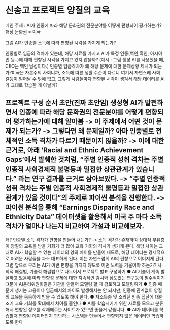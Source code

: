 # 신송고 프로젝트 양질의 교육

메인 주제 : AI가 인종에 따라 해당 문화권의 전문분야를 어떻게 편향되어 평가하는가?
해당 문화권 = 미국

그럼 AI가 인종별 소득에 따라 편향된 시각을 가지게 되는가?

인종별로 임금의 격차가 있는데, 해당 자료를 가지고 AI가 특정 인종(백인,흑인, 아시아인 등..)에 대해 편향된 시각을 가지고 있지 않을까? (예시 : 그림 생성 AI를 사용했을 때, CEO는 백인 남성이다.)
인종별 임금격차가 왜 해당 문제에 대한 문제상황 제시가 되는가?미국은 자본주의 사회니까, 소득에 따른 생활 수준이 다르니 여기서 자연스레 사회 갈등이 일어날 수 밖에 없고, 그렇게 사람들마다 편향된 시각이 생겨서 해당 데이터를 AI가 그대로 학습한 게 아닐까?

프로젝트 구성 순서 초안(진짜 초안임)
생성형 AI가 발전하면서 인종에 따라 해당 문화권의 전문분야를 어떻게 편향되어 평가하는가에 대해 알아봄 
-> 이 주제에서 어떤 것이 문제가 되는가? 
-> 그렇다면 왜 문제일까? 아마 인종별로 전체적인 소득 격차가 다르기 때문이지 않을까? 
-> 이에 대한 근거로, 아래 ‘Racial and Ethnic Achievement Gaps’에서 발췌한 것처럼, “주별 인종적 성취 격차는 주별 인종적 사회경제적 불평등과 밀접한 상관관계가 있습니다.” 라는 연구 결과를 근거로 삼아보았다.
-> “주별 인종적 성취 격차는 주별 인종적 사회경제적 불평등과 밀접한 상관관계가 있을 것이다”의 주제로 파이썬 분석을 진행한다. 
-> 파이썬 분석을 통해 “Earnings Disparity Race and Ethnicity Data” 데이터셋을 활용해서 미국 주 마다 소득 격차가 얼마나 나는지 비교하여 가설과 비교해보자.
--------------------------------------------------------------------------
왜? 인종별 소득 격차가 편향을 만들어 내는가?
-> 소득 격차가 존재하여 상대적 부유층이 양질의 교육을 받을 기회가 더 많아 교육 기회의 격차가 생기게 된다. 해당 차이는 그대로 AI가 학습할 수 있는 데이터의 양의 차이를 만들어 내므로, 해당 데이터는 경제적으로 어려운 사람들을 과소 대표하게 된다. 이는 자연스럽게 AI의 편향으로 이어지게 된다.
그럼 앞으로 우리는 AI가 이런 편향을 가지지 않도록 어떤 노력을 기울여야 하는가?
사회적 해결법, 기술적 해결법으로 나누어서 프로젝트 발표 구성하기
● AI 기술이 계속 발달하고 있음에 따라 편향성 문제에 대한 지속적인 감시와 심도있는 연구등이 필수적이기 떄문에 AI윤리위원회같은 기관을 만들어 모델링 할 때 검토하고 모델링하기
● 인종 때문에 생기는 고용이나 임금에서의 차이도 발생해서는 안 되지만, 인종에 관계없이 양질의 교육을 동등하게 받을 수 있도록 해야 한다.
● 저소득층 및 소외된 인종 집단에 대한 조기 교육 기회를 확대해서 차이를 줄인다
● AI를 학습시키기 위한 자료를 모으고 분류해서 편향된 정보를 삭제해주는 사이트가 있으면 좋을거 같습니다.
● AI가 데이터를 학습할때 편향된 데이터인지 판단하는 시스템을 만들어서 편향되지 않은 데이터만 학습하도록 한다
